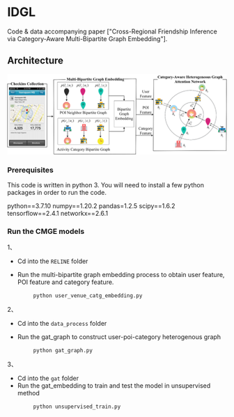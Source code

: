 # IDGL

Code & data accompanying  paper ["Cross-Regional Friendship Inference via Category-Aware Multi-Bipartite Graph Embedding"].


## Architecture
![img.png](img.png)
### Prerequisites
This code is written in python 3. You will need to install a few python packages in order to run the code.

python==3.7.10
numpy==1.20.2
pandas=1.2.5
scipy==1.6.2
tensorflow==2.4.1
networkx==2.6.1

### Run the CMGE  models
1、
* Cd into the `RELINE` folder
* Run the multi-bipartite graph embedding process to obtain user feature, POI feature and category feature.

    ```
         python user_venue_catg_embedding.py
    ```
2、
* Cd into the `data_process` folder
* Run the gat_graph to construct user-poi-category heterogenous graph

    ```
         python gat_graph.py
    ```
3、
* Cd into the `gat` folder
* Run the gat_embedding  to train  and test the model in unsupervised method
    ```
         python unsupervised_train.py
    ```


